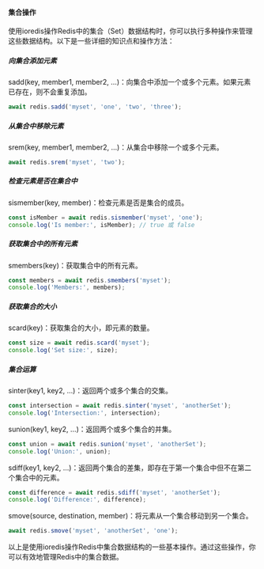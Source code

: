 #### 集合操作
使用ioredis操作Redis中的集合（Set）数据结构时，你可以执行多种操作来管理这些数据结构。以下是一些详细的知识点和操作方法：

##### 向集合添加元素
sadd(key, member1, member2, …)：向集合中添加一个或多个元素。如果元素已存在，则不会重复添加。
```js
await redis.sadd('myset', 'one', 'two', 'three');
```
##### 从集合中移除元素
srem(key, member1, member2, …)：从集合中移除一个或多个元素。
```js
await redis.srem('myset', 'two');
```
##### 检查元素是否在集合中
sismember(key, member)：检查元素是否是集合的成员。
```js
const isMember = await redis.sismember('myset', 'one');
console.log('Is member:', isMember); // true 或 false
```
##### 获取集合中的所有元素
smembers(key)：获取集合中的所有元素。
```js
const members = await redis.smembers('myset');
console.log('Members:', members);
```
##### 获取集合的大小
scard(key)：获取集合的大小，即元素的数量。
```js
const size = await redis.scard('myset');
console.log('Set size:', size);
```
##### 集合运算
sinter(key1, key2, …)：返回两个或多个集合的交集。
```js
const intersection = await redis.sinter('myset', 'anotherSet');
console.log('Intersection:', intersection);
```
sunion(key1, key2, …)：返回两个或多个集合的并集。
```js
const union = await redis.sunion('myset', 'anotherSet');
console.log('Union:', union);
```
sdiff(key1, key2, …)：返回两个集合的差集，即存在于第一个集合中但不在第二个集合中的元素。
```js
const difference = await redis.sdiff('myset', 'anotherSet');
console.log('Difference:', difference);
```
smove(source, destination, member)：将元素从一个集合移动到另一个集合。
```js
await redis.smove('myset', 'anotherSet', 'one');
```
以上是使用ioredis操作Redis中集合数据结构的一些基本操作。通过这些操作，你可以有效地管理Redis中的集合数据。